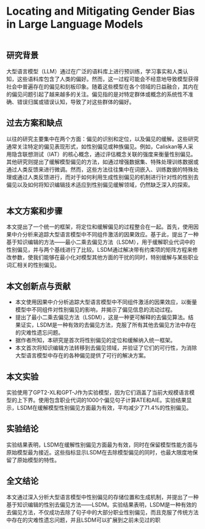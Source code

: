# Locating and Mitigating Gender Bias in Large Language Models

<figure><img src="../../.gitbook/assets/image (228).png" alt=""><figcaption></figcaption></figure>

## 研究背景

大型语言模型（LLM）通过在广泛的语料库上进行预训练，学习事实和人类认知，这些语料库包含了人类的偏好。然而，这一过程可能会不经意地导致模型获得社会中普遍存在的偏见和刻板印象。随着这些模型在各个领域的日益融合，其内在的偏见问题引起了越来越多的关注。偏见指的是对特定群体或概念的系统性不准确、错误归属或错误认知，导致了对这些群体的偏好。

## 过去方案和缺点

以往的研究主要集中在两个方面：偏见的识别和定位，以及偏见的缓解。这些研究通常关注特定的偏见表现形式，如性别偏见或种族偏见。例如，Caliskan等人采用隐含联想测试（IAT）的核心概念，通过评估概念关联的强度来衡量性别偏见。其他研究则提出了缓解模型偏见的方法，如通过增强数据集、特殊处理训练数据或通过人类反馈来进行微调。然而，这些方法往往集中在词嵌入、训练数据的特殊处理或通过人类反馈进行，而对于如何利用生成性别偏见的机制进行针对性的性别去偏见以及如何将知识编辑技术适应到性别偏见缓解领域，仍然缺乏深入的探索。

<figure><img src="../../.gitbook/assets/image (229).png" alt=""><figcaption></figcaption></figure>

## 本文方案和步骤

本文提出了一个统一的框架，将定位和缓解偏见的过程整合在一起。首先，使用因果中介分析来追踪大型语言模型中不同组件激活的因果效应。基于此，提出了一种基于知识编辑的方法——最小二乘去偏见方法（LSDM），用于缓解职业代词中的性别偏见，并与两个基线进行了比较。LSDM通过解决带有约束项的矩阵方程来修改参数，使我们能够在最小化对模型其他方面的干扰的同时，特别缓解与某些职业词汇相关的性别偏见。

## 本文创新点与贡献

* 本文使用因果中介分析追踪大型语言模型中不同组件激活的因果效应，以衡量模型中不同组件对性别偏见的影响，并揭示了偏见信息的流动过程。
* 提出了最小二乘去偏见方法（LSDM），这是一种更可解释的去偏见算法。结果证实，LSDM是一种有效的去偏见方法，克服了所有其他去偏见方法中存在的灾难性遗忘问题。
* 据作者所知，本研究是首次将性别偏见的定位和缓解纳入统一框架。
* 本文首次将知识编辑方法转移到去偏见领域，并验证了它们的可行性，为消除大型语言模型中存在的各种偏见提供了可行的解决方案。

## 本文实验

实验使用了GPT2-XL和GPT-J作为实验模型，因为它们涵盖了当前大规模语言模型的上下界。使用包含职业代词的1000个偏见句子计算ATE和AIE。实验结果显示，LSDM在缓解模型性别偏见方面最为有效，平均减少了71.4%的性别偏见。

## 实验结论

实验结果表明，LSDM在缓解性别偏见方面最为有效，同时在保留模型性能方面与原始模型最为接近。这些指标显示LSDM在去除模型偏见的同时，也最大限度地保留了原始模型的特性。

## 全文结论

本文通过深入分析大型语言模型中性别偏见的存储位置和生成机制，并提出了一种基于知识编辑的性别去偏见方法——LSDM。实验结果表明，LSDM是一种有效的去偏见方法，不仅成功去除了句子中的大部分职业性别偏见，而且克服了传统方法中存在的灾难性遗忘问题，并且LSDM可以扩展到之前未见过的职
